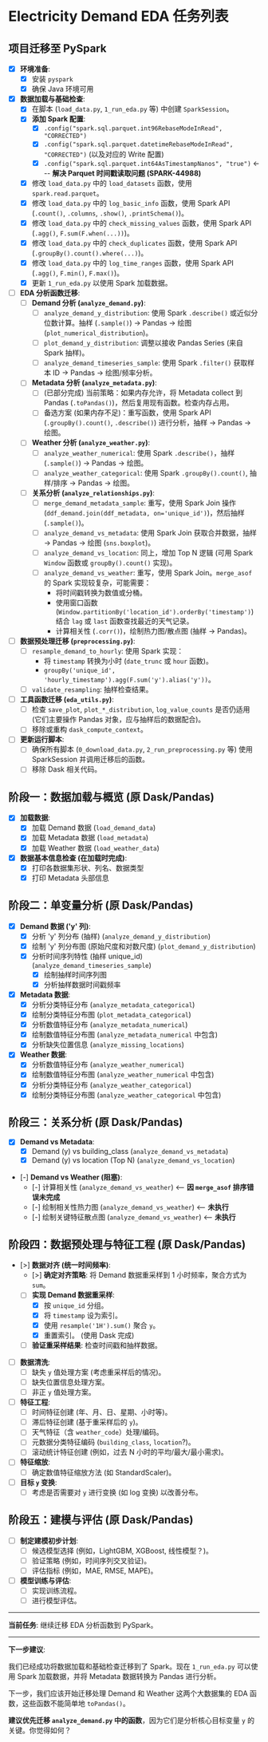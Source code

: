 # Electricity Demand EDA 任务列表

## **项目迁移至 PySpark**

-   [x] **环境准备**:
    -   [x] 安装 `pyspark`
    -   [x] 确保 Java 环境可用
-   [x] **数据加载与基础检查**:
    -   [x] 在脚本 (`load_data.py`, `1_run_eda.py` 等) 中创建 `SparkSession`。
    -   [x] **添加 Spark 配置**:
        -   [x] `.config("spark.sql.parquet.int96RebaseModeInRead", "CORRECTED")`
        -   [x] `.config("spark.sql.parquet.datetimeRebaseModeInRead", "CORRECTED")` (以及对应的 Write 配置)
        -   [x] `.config("spark.sql.parquet.int64AsTimestampNanos", "true")` <--- **解决 Parquet 时间戳读取问题 (SPARK-44988)**
    -   [x] 修改 `load_data.py` 中的 `load_datasets` 函数，使用 `spark.read.parquet`。
    -   [x] 修改 `load_data.py` 中的 `log_basic_info` 函数，使用 Spark API (`.count()`, `.columns`, `.show()`, `.printSchema()`)。
    -   [x] 修改 `load_data.py` 中的 `check_missing_values` 函数，使用 Spark API (`.agg()`, `F.sum(F.when(...))`)。
    -   [x] 修改 `load_data.py` 中的 `check_duplicates` 函数，使用 Spark API (`.groupBy().count().where(...)`)。
    -   [x] 修改 `load_data.py` 中的 `log_time_ranges` 函数，使用 Spark API (`.agg()`, `F.min()`, `F.max()`)。
    -   [x] 更新 `1_run_eda.py` 以使用 Spark 加载数据。
-   [ ] **EDA 分析函数迁移**:
    -   [ ] **Demand 分析 (`analyze_demand.py`)**:
        -   [ ] `analyze_demand_y_distribution`: 使用 Spark `.describe()` 或近似分位数计算。抽样 (`.sample()`) -> Pandas -> 绘图 (`plot_numerical_distribution`)。
        -   [ ] `plot_demand_y_distribution`: 调整以接收 Pandas Series (来自 Spark 抽样)。
        -   [ ] `analyze_demand_timeseries_sample`: 使用 Spark `.filter()` 获取样本 ID -> Pandas -> 绘图/频率分析。
    -   [ ] **Metadata 分析 (`analyze_metadata.py`)**:
        -   [ ] (已部分完成) 当前策略：如果内存允许，将 Metadata collect 到 Pandas (`.toPandas()`)，然后复用现有函数。检查内存占用。
        -   [ ] 备选方案 (如果内存不足)：重写函数，使用 Spark API (`.groupBy().count()`, `.describe()`) 进行分析，抽样 -> Pandas -> 绘图。
    -   [ ] **Weather 分析 (`analyze_weather.py`)**:
        -   [ ] `analyze_weather_numerical`: 使用 Spark `.describe()`，抽样 (`.sample()`) -> Pandas -> 绘图。
        -   [ ] `analyze_weather_categorical`: 使用 Spark `.groupBy().count()`, 抽样/排序 -> Pandas -> 绘图。
    -   [ ] **关系分析 (`analyze_relationships.py`)**:
        -   [ ] `merge_demand_metadata_sample`: 重写，使用 Spark Join 操作 (`ddf_demand.join(ddf_metadata, on='unique_id')`)，然后抽样 (`.sample()`)。
        -   [ ] `analyze_demand_vs_metadata`: 使用 Spark Join 获取合并数据，抽样 -> Pandas -> 绘图 (`sns.boxplot`)。
        -   [ ] `analyze_demand_vs_location`: 同上，增加 Top N 逻辑 (可用 Spark `Window` 函数或 `groupBy().count()` 实现)。
        -   [ ] `analyze_demand_vs_weather`: 重写，使用 Spark Join。`merge_asof` 的 Spark 实现较复杂，可能需要：
            *   将时间戳转换为数值或分桶。
            *   使用窗口函数 (`Window.partitionBy('location_id').orderBy('timestamp')`) 结合 `lag` 或 `last` 函数查找最近的天气记录。
            *   计算相关性 (`.corr()`)，绘制热力图/散点图 (抽样 -> Pandas)。
-   [ ] **数据预处理迁移 (`preprocessing.py`)**:
    -   [ ] `resample_demand_to_hourly`: 使用 Spark 实现：
        *   将 `timestamp` 转换为小时 (`date_trunc` 或 `hour` 函数)。
        *   `groupBy('unique_id', 'hourly_timestamp').agg(F.sum('y').alias('y'))`。
    -   [ ] `validate_resampling`: 抽样检查结果。
-   [ ] **工具函数迁移 (`eda_utils.py`)**:
    -   [ ] 检查 `save_plot`, `plot_*_distribution`, `log_value_counts` 是否仍适用 (它们主要操作 Pandas 对象，应与抽样后的数据配合)。
    -   [ ] 移除或重构 `dask_compute_context`。
-   [ ] **更新运行脚本**:
    -   [ ] 确保所有脚本 (`0_download_data.py`, `2_run_preprocessing.py` 等) 使用 SparkSession 并调用迁移后的函数。
    -   [ ] 移除 Dask 相关代码。

## 阶段一：数据加载与概览 (原 Dask/Pandas)

-   [x] **加载数据**:
    -   [x] 加载 Demand 数据 (`load_demand_data`)
    -   [x] 加载 Metadata 数据 (`load_metadata`)
    -   [x] 加载 Weather 数据 (`load_weather_data`)
-   [x] **数据基本信息检查 (在加载时完成)**:
    -   [x] 打印各数据集形状、列名、数据类型
    -   [x] 打印 Metadata 头部信息

## 阶段二：单变量分析 (原 Dask/Pandas)

-   [x] **Demand 数据 ('y' 列)**:
    -   [x] 分析 'y' 列分布 (抽样) (`analyze_demand_y_distribution`)
    -   [x] 绘制 'y' 列分布图 (原始尺度和对数尺度) (`plot_demand_y_distribution`)
    -   [x] 分析时间序列特性 (抽样 unique_id) (`analyze_demand_timeseries_sample`)
        -   [x] 绘制抽样时间序列图
        -   [x] 分析抽样数据时间戳频率

-   [x] **Metadata 数据**:
    -   [x] 分析分类特征分布 (`analyze_metadata_categorical`)
    -   [x] 绘制分类特征分布图 (`plot_metadata_categorical`)
    -   [x] 分析数值特征分布 (`analyze_metadata_numerical`)
    -   [x] 绘制数值特征分布图 (`analyze_metadata_numerical` 中包含)
    -   [x] 分析缺失位置信息 (`analyze_missing_locations`)

-   [x] **Weather 数据**:
    -   [x] 分析数值特征分布 (`analyze_weather_numerical`)
    -   [x] 绘制数值特征分布图 (`analyze_weather_numerical` 中包含)
    -   [x] 分析分类特征分布 (`analyze_weather_categorical`)
    -   [x] 绘制分类特征分布图 (`analyze_weather_categorical` 中包含)

## 阶段三：关系分析 (原 Dask/Pandas)

-   [x] **Demand vs Metadata**:
    -   [x] Demand (y) vs building_class (`analyze_demand_vs_metadata`)
    -   [x] Demand (y) vs location (Top N) (`analyze_demand_vs_location`)

-   [-] **Demand vs Weather (阻塞)**:
    -   [-] 计算相关性 (`analyze_demand_vs_weather`)  <-- **因 `merge_asof` 排序错误未完成**
    -   [-] 绘制相关性热力图 (`analyze_demand_vs_weather`) <-- **未执行**
    -   [-] 绘制关键特征散点图 (`analyze_demand_vs_weather`) <-- **未执行**

## 阶段四：数据预处理与特征工程 (原 Dask/Pandas)

-   [>] **数据对齐 (统一时间频率)**:
    -   [>] **确定对齐策略**: 将 Demand 数据重采样到 1 小时频率，聚合方式为 `sum`。
    -   [ ] **实现 Demand 数据重采样**:
        -   [x] 按 `unique_id` 分组。
        -   [x] 将 `timestamp` 设为索引。
        -   [x] 使用 `resample('1H').sum()` 聚合 `y`。
        -   [x] 重置索引。 (使用 Dask 完成)
    -   [ ] **验证重采样结果**: 检查时间戳和抽样数据。
-   [ ] **数据清洗**:
    -   [ ] 缺失 `y` 值处理方案 (考虑重采样后的情况)。
    -   [ ] 缺失位置信息处理方案。
    -   [ ] 非正 `y` 值处理方案。
-   [ ] **特征工程**:
    -   [ ] 时间特征创建 (年、月、日、星期、小时等)。
    -   [ ] 滞后特征创建 (基于重采样后的 `y`)。
    -   [ ] 天气特征（含 `weather_code`）处理/编码。
    -   [ ] 元数据分类特征编码 (`building_class`, `location`?)。
    -   [ ] 滚动统计特征创建 (例如，过去 N 小时的平均/最大/最小需求)。
-   [ ] **特征缩放**:
    -   [ ] 确定数值特征缩放方法 (如 StandardScaler)。
-   [ ] **目标 `y` 变换**:
    -   [ ] 考虑是否需要对 `y` 进行变换 (如 log 变换) 以改善分布。

## 阶段五：建模与评估 (原 Dask/Pandas)

-   [ ] **制定建模初步计划**:
    -   [ ] 候选模型选择 (例如，LightGBM, XGBoost, 线性模型？)。
    -   [ ] 验证策略 (例如，时间序列交叉验证)。
    -   [ ] 评估指标 (例如，MAE, RMSE, MAPE)。
-   [ ] **模型训练与评估**:
    -   [ ] 实现训练流程。
    -   [ ] 进行模型评估。

---

**当前任务**: 继续迁移 EDA 分析函数到 PySpark。

---

**下一步建议**:

我们已经成功将数据加载和基础检查迁移到了 Spark。现在 `1_run_eda.py` 可以使用 Spark 加载数据，并将 Metadata 数据转换为 Pandas 进行分析。

下一步，我们应该开始迁移处理 Demand 和 Weather 这两个大数据集的 EDA 函数，这些函数不能简单地 `toPandas()`。

**建议优先迁移 `analyze_demand.py` 中的函数**，因为它们是分析核心目标变量 `y` 的关键。你觉得如何？